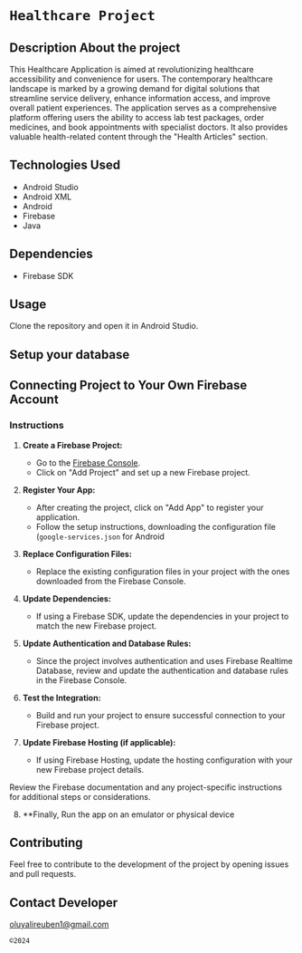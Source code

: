 # `Healthcare Project`
## Description About the project
This Healthcare Application is aimed at revolutionizing healthcare accessibility and convenience for users.
The contemporary healthcare landscape is marked by a growing demand for digital 
solutions that streamline service delivery, enhance information access, and improve overall 
patient experiences. The application serves as a comprehensive platform offering users 
the ability to access lab test packages, order medicines, and book appointments with specialist 
doctors. It also provides valuable health-related content through the "Health Articles" section.


## Technologies Used
- Android Studio
- Android XML
- Android 
- Firebase
- Java


## Dependencies
- Firebase SDK

## Usage
Clone the repository and open it in Android Studio.  



## Setup your database
## Connecting Project to Your Own Firebase Account
### Instructions

1. **Create a Firebase Project:**
   - Go to the [Firebase Console](https://console.firebase.google.com/).
   - Click on "Add Project" and set up a new Firebase project.

2. **Register Your App:**
   - After creating the project, click on "Add App" to register your application.
   - Follow the setup instructions, downloading the configuration file (`google-services.json` for Android

3. **Replace Configuration Files:**
   - Replace the existing configuration files in your project with the ones downloaded from the Firebase Console.

4. **Update Dependencies:**
   - If using a Firebase SDK, update the dependencies in your project to match the new Firebase project.

5. **Update Authentication and Database Rules:**
   - Since the project involves authentication and uses Firebase Realtime Database, review and update the authentication and database rules in the Firebase Console.

6. **Test the Integration:**
   - Build and run your project to ensure successful connection to your Firebase project.

7. **Update Firebase Hosting (if applicable):**
   - If using Firebase Hosting, update the hosting configuration with your new Firebase project details.

Review the Firebase documentation and any project-specific instructions for additional steps or considerations.

8. **Finally, Run the app on an emulator or physical device


## Contributing
Feel free to contribute to the development of the project by opening issues and pull requests.


## Contact Developer
oluyalireuben1@gmail.com

 `©2024`




